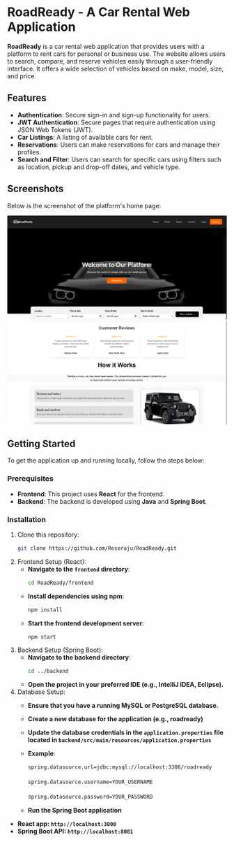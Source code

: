# RoadReady - A Car Rental Web Application

**RoadReady** is a car rental web application that provides users with a platform to rent cars for personal or business use. The website allows users to search, compare, and reserve vehicles easily through a user-friendly interface. It offers a wide selection of vehicles based on make, model, size, and price.

## Features

- **Authentication**: Secure sign-in and sign-up functionality for users.
- **JWT Authentication**: Secure pages that require authentication using JSON Web Tokens (JWT).
- **Car Listings**: A listing of available cars for rent.
- **Reservations**: Users can make reservations for cars and manage their profiles.
- **Search and Filter**: Users can search for specific cars using filters such as location, pickup and drop-off dates, and vehicle type.
  
## Screenshots

Below is the screenshot of the platform's home page:

![Home Page](./Screenshots/Home.png)
![Review Page](./Screenshots/Reviews.png)

## Getting Started

To get the application up and running locally, follow the steps below:

### Prerequisites

- **Frontend**: This project uses **React** for the frontend.
- **Backend**: The backend is developed using **Java** and **Spring Boot**.
  
### Installation

1. Clone this repository:
   ```bash
   git clone https://github.com/Reseraju/RoadReady.git

2. Frontend Setup (React):
    - **Navigate to the `frontend` directory**:
       ```bash
       cd RoadReady/frontend
    - **Install dependencies using npm**:
       ```bash
       npm install
    - **Start the frontend development server**:
       ```bash
       npm start

3. Backend Setup (Spring Boot):
    - **Navigate to the backend directory**:
       ```bash
       cd ../backend
    - **Open the project in your preferred IDE (e.g., IntelliJ IDEA, Eclipse).**
4. Database Setup:
    - **Ensure that you have a running MySQL or PostgreSQL database.**
    - **Create a new database for the application (e.g., roadready)**
    - **Update the database credentials in the `application.properties` file located in `backend/src/main/resources/application.properties`**
      
    - **Example**:
      
       ```bash
       spring.datasource.url=jdbc:mysql://localhost:3306/roadready
       
       spring.datasource.username=YOUR_USERNAME
       
       spring.datasource.password=YOUR_PASSWORD
    - **Run the Spring Boot application**



- **React app: `http://localhost:3000`**
- **Spring Boot API: `http://localhost:8081`**
